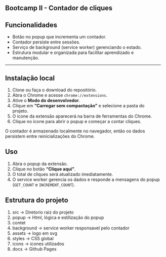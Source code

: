 ## Bootcamp II - Contador de cliques

## Funcionalidades

- Botão no popup que incrementa um contador.
- Contador persiste entre sessões.
- Serviço de background (service worker) gerenciando o estado.
- Estrutura modular e organizada para facilitar aprendizado e manutenção.

---

## Instalação local

1. Clone ou faça o download do repositório.
2. Abra o Chrome e acesse `chrome://extensions`.
3. Ative o **Modo do desenvolvedor**.
4. Clique em **“Carregar sem compactação”** e selecione a pasta do projeto.
5. O ícone da extensão aparecerá na barra de ferramentas do Chrome.
6. Clique no ícone para abrir o popup e começar a contar cliques.

O contador é armazenado localmente no navegador, então os dados persistem entre reinicializações do Chrome.

## Uso

1. Abra o popup da extensão.
2. Clique no botão **“Clique aqui”**.
3. O total de cliques será atualizado imediatamente.
4. O service worker gerencia os dados e responde a mensagens do popup (`GET_COUNT` e `INCREMENT_COUNT`).

## Estrutura do projeto

1. src -> Diretorio raiz do projeto
2. popup -> Html, lógica e estilização do popup
3. contet
4. background -> service worker responsavel pelo contador
5. assets -> logo em svg
6. styles -> CSS global
7. icons -> icones utilizados
8. docs -> Github Pages

